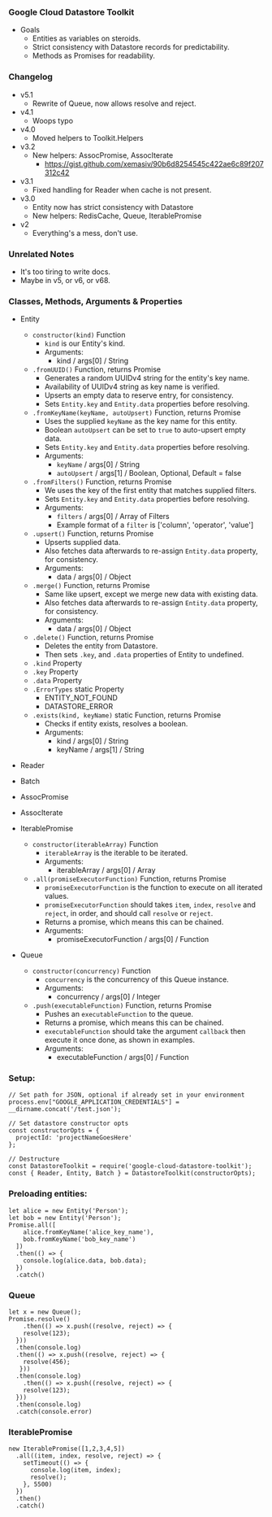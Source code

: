### Google Cloud Datastore Toolkit

* Goals
  * Entities as variables on steroids.
  * Strict consistency with Datastore records for predictability.
  * Methods as Promises for readability.

### Changelog

* v5.1
  * Rewrite of Queue, now allows resolve and reject.
* v4.1
  * Woops typo
* v4.0
  * Moved helpers to Toolkit.Helpers
* v3.2
  * New helpers: AssocPromise, AssocIterate
    * https://gist.github.com/xemasiv/90b6d8254545c422ae6c89f207312c42
* v3.1
  * Fixed handling for Reader when cache is not present.
* v3.0
  * Entity now has strict consistency with Datastore
  * New helpers: RedisCache, Queue, IterablePromise
* v2
  * Everything's a mess, don't use.

### Unrelated Notes

* It's too tiring to write docs.
* Maybe in v5, or v6, or v68.

### Classes, Methods, Arguments & Properties

* Entity
  * `constructor(kind)` Function
    * `kind` is our Entity's kind.
    * Arguments:
      * kind / args[0] / String
  * `.fromUUID()` Function, returns Promise
    * Generates a random UUIDv4 string for the entity's key name.
    * Availability of UUIDv4 string as key name is verified.
    * Upserts an empty data to reserve entry, for consistency.
    * Sets `Entity.key` and `Entity.data` properties before resolving.
  * `.fromKeyName(keyName, autoUpsert)` Function, returns Promise
    * Uses the supplied `keyName` as the key name for this entity.
    * Boolean `autoUpsert` can be set to `true` to auto-upsert empty data.
    * Sets `Entity.key` and `Entity.data` properties before resolving.
    * Arguments:
      * `keyName` / args[0] / String
      * `autoUpsert` / args[1] / Boolean, Optional, Default = false
  * `.fromFilters()` Function, returns Promise
    * We uses the key of the first entity that matches supplied filters.
    * Sets `Entity.key` and `Entity.data` properties before resolving.
    * Arguments:
      * `filters` / args[0] / Array of Filters
      * Example format of a `filter` is ['column', 'operator', 'value']
  * `.upsert()` Function, returns Promise
    * Upserts supplied data.
    * Also fetches data afterwards to re-assign `Entity.data` property, for consistency.
    * Arguments:
      * data / args[0] / Object
  * `.merge()` Function, returns Promise
    * Same like upsert, except we merge new data with existing data.
    * Also fetches data afterwards to re-assign `Entity.data` property, for consistency.
    * Arguments:
      * data / args[0] / Object
  * `.delete()` Function, returns Promise
    * Deletes the entity from Datastore.
    * Then sets `.key`, and `.data` properties of Entity to undefined.
  * `.kind` Property
  * `.key` Property
  * `.data` Property
  * `.ErrorTypes` static Property
    * ENTITY_NOT_FOUND
    * DATASTORE_ERROR
  * `.exists(kind, keyName)` static Function, returns Promise
    * Checks if entity exists, resolves a boolean.
    * Arguments:
      * kind / args[0] / String
      * keyName / args[1] / String

* Reader
* Batch

* AssocPromise
* AssocIterate

* IterablePromise
  * `constructor(iterableArray)` Function
    * `iterableArray` is the iterable to be iterated.
    * Arguments:
      * iterableArray / args[0] / Array
  * `.all(promiseExecutorFunction)` Function, returns Promise
    * `promiseExecutorFunction` is the function to execute on all iterated values.
    * `promiseExecutorFunction` should takes `item`, `index`, `resolve` and `reject`, in order, and should call `resolve` or `reject`.
    * Returns a promise, which means this can be chained.
    * Arguments:
      * promiseExecutorFunction / args[0] / Function
* Queue
  * `constructor(concurrency)` Function
    * `concurrency` is the concurrency of this Queue instance.
    * Arguments:
      * concurrency / args[0] / Integer
  * `.push(executableFunction)` Function, returns Promise
    * Pushes an `executableFunction` to the queue.
    * Returns a promise, which means this can be chained.
    * `executableFunction` should take the argument `callback` then execute it once done, as shown in examples.
    * Arguments:
      * executableFunction / args[0] / Function

### Setup:

```
// Set path for JSON, optional if already set in your environment
process.env["GOOGLE_APPLICATION_CREDENTIALS"] = __dirname.concat('/test.json');

// Set datastore constructor opts
const constructorOpts = {
  projectId: 'projectNameGoesHere'
};

// Destructure
const DatastoreToolkit = require('google-cloud-datastore-toolkit');
const { Reader, Entity, Batch } = DatastoreToolkit(constructorOpts);
```

### Preloading entities:

```
let alice = new Entity('Person');
let bob = new Entity('Person');
Promise.all([
    alice.fromKeyName('alice_key_name'),
    bob.fromKeyName('bob_key_name')
  ])
  .then(() => {
    console.log(alice.data, bob.data);
  })
  .catch()
```

### Queue

```
let x = new Queue();
Promise.resolve()
	.then(() => x.push((resolve, reject) => {
   	resolve(123);
  }))
  .then(console.log)
  .then(() => x.push((resolve, reject) => {
   	resolve(456);
   }))
  .then(console.log)
	.then(() => x.push((resolve, reject) => {
   	resolve(123);
  }))
  .then(console.log)
  .catch(console.error)
```

### IterablePromise

```
new IterablePromise([1,2,3,4,5])
  .all((item, index, resolve, reject) => {
    setTimeout(() => {
      console.log(item, index);
      resolve();
    }, 5500)
  })
  .then()
  .catch()
```
